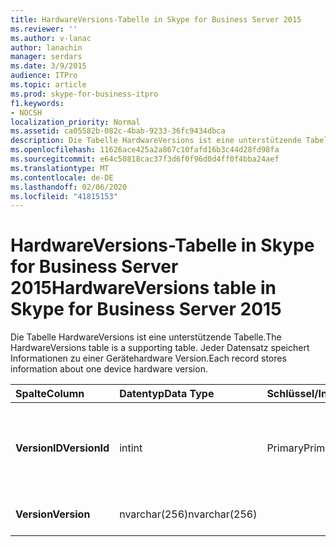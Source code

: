 ```yaml
---
title: HardwareVersions-Tabelle in Skype for Business Server 2015
ms.reviewer: ''
ms.author: v-lanac
author: lanachin
manager: serdars
ms.date: 3/9/2015
audience: ITPro
ms.topic: article
ms.prod: skype-for-business-itpro
f1.keywords:
- NOCSH
localization_priority: Normal
ms.assetid: ca05582b-082c-4bab-9233-36fc9434dbca
description: Die Tabelle HardwareVersions ist eine unterstützende Tabelle. Jeder Datensatz speichert Informationen zu einer Gerätehardware Version.
ms.openlocfilehash: 11626ace425a2a867c10fafd16b3c44d28fd98fa
ms.sourcegitcommit: e64c50818cac37f3d6f0f96d0d4ff0f4bba24aef
ms.translationtype: MT
ms.contentlocale: de-DE
ms.lasthandoff: 02/06/2020
ms.locfileid: "41815153"
---
```

# <a name="hardwareversions-table-in-skype-for-business-server-2015"></a><span data-ttu-id="0a111-104">HardwareVersions-Tabelle in Skype for Business Server 2015</span><span class="sxs-lookup"><span data-stu-id="0a111-104">HardwareVersions table in Skype for Business Server 2015</span></span>
 
<span data-ttu-id="0a111-105">Die Tabelle HardwareVersions ist eine unterstützende Tabelle.</span><span class="sxs-lookup"><span data-stu-id="0a111-105">The HardwareVersions table is a supporting table.</span></span> <span data-ttu-id="0a111-106">Jeder Datensatz speichert Informationen zu einer Gerätehardware Version.</span><span class="sxs-lookup"><span data-stu-id="0a111-106">Each record stores information about one device hardware version.</span></span>
  
|<span data-ttu-id="0a111-107">**Spalte**</span><span class="sxs-lookup"><span data-stu-id="0a111-107">**Column**</span></span>|<span data-ttu-id="0a111-108">**Datentyp**</span><span class="sxs-lookup"><span data-stu-id="0a111-108">**Data Type**</span></span>|<span data-ttu-id="0a111-109">**Schlüssel/Index**</span><span class="sxs-lookup"><span data-stu-id="0a111-109">**Key/Index**</span></span>|<span data-ttu-id="0a111-110">**Details**</span><span class="sxs-lookup"><span data-stu-id="0a111-110">**Details**</span></span>|
|:-----|:-----|:-----|:-----|
|<span data-ttu-id="0a111-111">**VersionID**</span><span class="sxs-lookup"><span data-stu-id="0a111-111">**VersionId**</span></span> <br/> |<span data-ttu-id="0a111-112">int</span><span class="sxs-lookup"><span data-stu-id="0a111-112">int</span></span>  <br/> |<span data-ttu-id="0a111-113">Primary</span><span class="sxs-lookup"><span data-stu-id="0a111-113">Primary</span></span>  <br/> |<span data-ttu-id="0a111-114">Eindeutige Nummer, die diese Hardware Version kennzeichnet.</span><span class="sxs-lookup"><span data-stu-id="0a111-114">Unique number identifying this hardware version.</span></span>  <br/> |
|<span data-ttu-id="0a111-115">**Version**</span><span class="sxs-lookup"><span data-stu-id="0a111-115">**Version**</span></span> <br/> |<span data-ttu-id="0a111-116">nvarchar(256)</span><span class="sxs-lookup"><span data-stu-id="0a111-116">nvarchar(256)</span></span>  <br/> | <br/> |<span data-ttu-id="0a111-117">Hardware Version.</span><span class="sxs-lookup"><span data-stu-id="0a111-117">Hardware version.</span></span>  <br/> |
   

